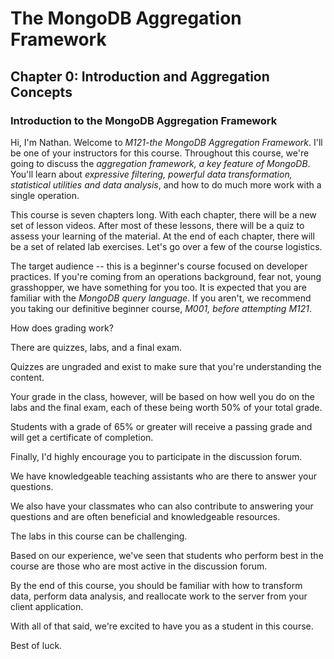 # The MongoDB Aggregation Framework

## Chapter 0: Introduction and Aggregation Concepts

### Introduction to the MongoDB Aggregation Framework

Hi, I'm Nathan. Welcome to *M121-the MongoDB Aggregation Framework*. I'll be one of your instructors for this course. Throughout this course, we're going to discuss the *aggregation framework, a key feature of MongoDB*. You'll learn about *expressive filtering, powerful data transformation, statistical utilities and data analysis*, and how to do much more work with a single operation.

This course is seven chapters long. With each chapter, there will be a new set of lesson videos. After most of these lessons, there will be a quiz to assess your learning of the material. At the end of each chapter, there will be a set of related lab exercises. Let's go over a few of the course logistics.

The target audience -- this is a beginner's course focused on developer practices. If you're coming from an operations background, fear not, young grasshopper, we have something for you too. It is expected that you are familiar with the *MongoDB query language*. If you aren't, we recommend you taking our definitive beginner course, *M001, before attempting M121*.

How does grading work?

There are quizzes, labs, and a final exam.

Quizzes are ungraded and exist to make sure that you're understanding the content.

Your grade in the class, however, will be based on how well you do on the labs and the final exam, each of these being worth 50% of your total grade.

Students with a grade of 65% or greater will receive a passing grade and will get a certificate of completion.

Finally, I'd highly encourage you to participate in the discussion forum.

We have knowledgeable teaching assistants who are there to answer your questions.

We also have your classmates who can also contribute to answering your questions and are often beneficial and knowledgeable resources.

The labs in this course can be challenging.

Based on our experience, we've seen that students who perform best in the course are those who are most active in the discussion forum.

By the end of this course, you should be familiar with how to transform data, perform data analysis, and reallocate work to the server from your client application.

With all of that said, we're excited to have you as a student in this course.

Best of luck.

